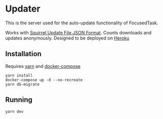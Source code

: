 # Updater

This is the server used for the auto-update functionality of FocusedTask.

Works with [Squirrel Update File JSON Format](https://github.com/Squirrel/Squirrel.Mac#update-file-json-format).
Counts downloads and updates anonymously.
Designed to be deployed on [Heroku](https://heroku.com/)

## Installation

Requires [yarn](https://yarnpkg.com/) and [docker-compose](https://docs.docker.com/compose/)

```
yarn install
docker-compose up -d --no-recreate
yarn db-migrate
```

## Running

```
yarn dev
```

